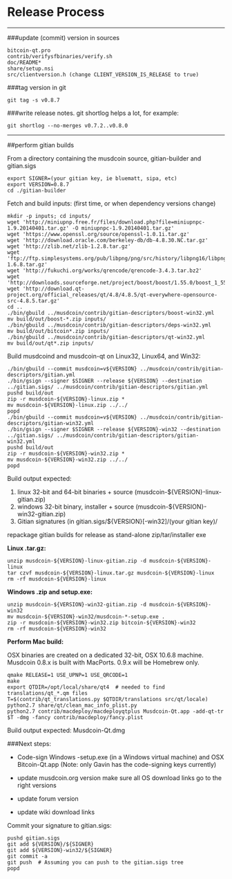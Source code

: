 Release Process
====================

* * *

###update (commit) version in sources


	bitcoin-qt.pro
	contrib/verifysfbinaries/verify.sh
	doc/README*
	share/setup.nsi
	src/clientversion.h (change CLIENT_VERSION_IS_RELEASE to true)

###tag version in git

	git tag -s v0.8.7

###write release notes. git shortlog helps a lot, for example:

	git shortlog --no-merges v0.7.2..v0.8.0

* * *

##perform gitian builds

 From a directory containing the musdcoin source, gitian-builder and gitian.sigs
  
	export SIGNER=(your gitian key, ie bluematt, sipa, etc)
	export VERSION=0.8.7
	cd ./gitian-builder

 Fetch and build inputs: (first time, or when dependency versions change)

	mkdir -p inputs; cd inputs/
	wget 'http://miniupnp.free.fr/files/download.php?file=miniupnpc-1.9.20140401.tar.gz' -O miniupnpc-1.9.20140401.tar.gz'
	wget 'https://www.openssl.org/source/openssl-1.0.1i.tar.gz'
	wget 'http://download.oracle.com/berkeley-db/db-4.8.30.NC.tar.gz'
	wget 'http://zlib.net/zlib-1.2.8.tar.gz'
	wget 'ftp://ftp.simplesystems.org/pub/libpng/png/src/history/libpng16/libpng-1.6.8.tar.gz'
	wget 'http://fukuchi.org/works/qrencode/qrencode-3.4.3.tar.bz2'
	wget 'http://downloads.sourceforge.net/project/boost/boost/1.55.0/boost_1_55_0.tar.bz2'
	wget 'http://download.qt-project.org/official_releases/qt/4.8/4.8.5/qt-everywhere-opensource-src-4.8.5.tar.gz'
	cd ..
	./bin/gbuild ../musdcoin/contrib/gitian-descriptors/boost-win32.yml
	mv build/out/boost-*.zip inputs/
	./bin/gbuild ../musdcoin/contrib/gitian-descriptors/deps-win32.yml
	mv build/out/bitcoin*.zip inputs/
	./bin/gbuild ../musdcoin/contrib/gitian-descriptors/qt-win32.yml
	mv build/out/qt*.zip inputs/

 Build musdcoind and musdcoin-qt on Linux32, Linux64, and Win32:
  
	./bin/gbuild --commit musdcoin=v${VERSION} ../musdcoin/contrib/gitian-descriptors/gitian.yml
	./bin/gsign --signer $SIGNER --release ${VERSION} --destination ../gitian.sigs/ ../musdcoin/contrib/gitian-descriptors/gitian.yml
	pushd build/out
	zip -r musdcoin-${VERSION}-linux.zip *
	mv musdcoin-${VERSION}-linux.zip ../../
	popd
	./bin/gbuild --commit musdcoin=v${VERSION} ../musdcoin/contrib/gitian-descriptors/gitian-win32.yml
	./bin/gsign --signer $SIGNER --release ${VERSION}-win32 --destination ../gitian.sigs/ ../musdcoin/contrib/gitian-descriptors/gitian-win32.yml
	pushd build/out
	zip -r musdcoin-${VERSION}-win32.zip *
	mv musdcoin-${VERSION}-win32.zip ../../
	popd

  Build output expected:

  1. linux 32-bit and 64-bit binaries + source (musdcoin-${VERSION}-linux-gitian.zip)
  2. windows 32-bit binary, installer + source (musdcoin-${VERSION}-win32-gitian.zip)
  3. Gitian signatures (in gitian.sigs/${VERSION}[-win32]/(your gitian key)/

repackage gitian builds for release as stand-alone zip/tar/installer exe

**Linux .tar.gz:**

	unzip musdcoin-${VERSION}-linux-gitian.zip -d musdcoin-${VERSION}-linux
	tar czvf musdcoin-${VERSION}-linux.tar.gz musdcoin-${VERSION}-linux
	rm -rf musdcoin-${VERSION}-linux

**Windows .zip and setup.exe:**

	unzip musdcoin-${VERSION}-win32-gitian.zip -d musdcoin-${VERSION}-win32
	mv musdcoin-${VERSION}-win32/musdcoin-*-setup.exe .
	zip -r musdcoin-${VERSION}-win32.zip bitcoin-${VERSION}-win32
	rm -rf musdcoin-${VERSION}-win32

**Perform Mac build:**

  OSX binaries are created on a dedicated 32-bit, OSX 10.6.8 machine.
  Musdcoin 0.8.x is built with MacPorts.  0.9.x will be Homebrew only.

	qmake RELEASE=1 USE_UPNP=1 USE_QRCODE=1
	make
	export QTDIR=/opt/local/share/qt4  # needed to find translations/qt_*.qm files
	T=$(contrib/qt_translations.py $QTDIR/translations src/qt/locale)
	python2.7 share/qt/clean_mac_info_plist.py
	python2.7 contrib/macdeploy/macdeployqtplus Musdcoin-Qt.app -add-qt-tr $T -dmg -fancy contrib/macdeploy/fancy.plist

 Build output expected: Musdcoin-Qt.dmg

###Next steps:

* Code-sign Windows -setup.exe (in a Windows virtual machine) and
  OSX Bitcoin-Qt.app (Note: only Gavin has the code-signing keys currently)

* update musdcoin.org version
  make sure all OS download links go to the right versions

* update forum version

* update wiki download links

Commit your signature to gitian.sigs:

	pushd gitian.sigs
	git add ${VERSION}/${SIGNER}
	git add ${VERSION}-win32/${SIGNER}
	git commit -a
	git push  # Assuming you can push to the gitian.sigs tree
	popd

